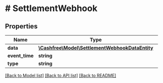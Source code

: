 # # SettlementWebhook

## Properties

Name | Type | Description | Notes
------------ | ------------- | ------------- | -------------
**data** | [**\Cashfree\Model\SettlementWebhookDataEntity**](SettlementWebhookDataEntity.md) |  | [optional]
**event_time** | **string** |  | [optional]
**type** | **string** |  | [optional]

[[Back to Model list]](../../README.md#models) [[Back to API list]](../../README.md#endpoints) [[Back to README]](../../README.md)
